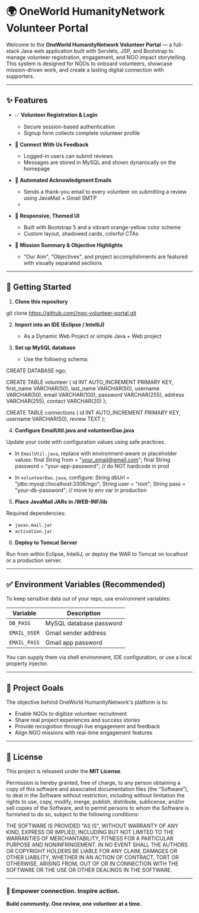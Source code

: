 # 🌍 OneWorld HumanityNetwork Volunteer Portal

Welcome to the **OneWorld HumanityNetwork Volunteer Portal** — a full-stack Java web application built with Servlets, JSP, and Bootstrap to manage volunteer registration, engagement, and NGO impact storytelling. This system is designed for NGOs to onboard volunteers, showcase mission-driven work, and create a lasting digital connection with supporters.

---

## ✨ Features

- ✅ **Volunteer Registration & Login**
  - Secure session-based authentication
  - Signup form collects complete volunteer profile

- 💬 **Connect With Us Feedback**
  - Logged-in users can submit reviews
  - Messages are stored in MySQL and shown dynamically on the homepage

- 💌 **Automated Acknowledgment Emails**
  - Sends a thank-you email to every volunteer on submitting a review using JavaMail + Gmail SMTP
  - 
- 🎨 **Responsive, Themed UI**
  - Built with Bootstrap 5 and a vibrant orange-yellow color scheme
  - Custom layout, shadowed cards, colorful CTAs

- 🧭 **Mission Summary & Objective Highlights**
  - "Our Aim", "Objectives", and project accomplishments are featured with visually separated sections

---

## 🚀 Getting Started

1. **Clone this repository**

git clone [https://github.com/<your-username>/ngo-volunteer-portal.git](https://github.com/chinmayee-cj/OneWorldHumanityNetwork-NGO)


2. **Import into an IDE (Eclipse / IntelliJ)**
   - As a Dynamic Web Project or simple Java + Web project

3. **Set up MySQL database**
   - Use the following schema:

CREATE DATABASE ngo;

CREATE TABLE volunteer (
id INT AUTO_INCREMENT PRIMARY KEY,
first_name VARCHAR(50),
last_name VARCHAR(50),
username VARCHAR(50),
email VARCHAR(100),
password VARCHAR(255),
address VARCHAR(255),
contact VARCHAR(20)
);

CREATE TABLE connections (
id INT AUTO_INCREMENT PRIMARY KEY,
username VARCHAR(50),
review TEXT
);


4. **Configure EmailUtil.java and volunteerDao.java**

Update your code with configuration values using safe practices.

- In `EmailUtil.java`, replace with environment-aware or placeholder values:
final String from = "your_email@gmail.com";
final String password = "your-app-password"; // do NOT hardcode in prod


- In `volunteerDao.java`, configure:
String dbUrl = "jdbc:mysql://localhost:3306/ngo";
String user = "root";
String pass = "your-db-password"; // move to env var in production


5. **Place JavaMail JARs in /WEB-INF/lib**

Required dependencies:
- `javax.mail.jar`
- `activation.jar`

6. **Deploy to Tomcat Server**

Run from within Eclipse, IntelliJ, or deploy the WAR to Tomcat on localhost or a production server.

---

## ✅ Environment Variables (Recommended)

To keep sensitive data out of your repo, use environment variables:

| Variable       | Description                           |
|----------------|---------------------------------------|
| `DB_PASS`      | MySQL database password               |
| `EMAIL_USER`   | Gmail sender address                  |
| `EMAIL_PASS`   | Gmail app password                    |

You can supply them via shell environment, IDE configuration, or use a local property injector.

---

## 🙌 Project Goals

The objective behind OneWorld HumanityNetwork's platform is to:

- Enable NGOs to digitize volunteer recruitment
- Share real project experiences and success stories
- Provide recognition through live engagement and feedback
- Align NGO missions with real-time engagement features

---

## 📝 License

This project is released under the **MIT License**.

Permission is hereby granted, free of charge, to any person obtaining a copy
of this software and associated documentation files (the “Software”), to deal
in the Software without restriction, including without limitation the rights
to use, copy, modify, merge, publish, distribute, sublicense, and/or sell
copies of the Software, and to permit persons to whom the Software is
furnished to do so, subject to the following conditions:

THE SOFTWARE IS PROVIDED "AS IS", WITHOUT WARRANTY OF ANY KIND, EXPRESS OR
IMPLIED, INCLUDING BUT NOT LIMITED TO THE WARRANTIES OF MERCHANTABILITY,
FITNESS FOR A PARTICULAR PURPOSE AND NONINFRINGEMENT. IN NO EVENT SHALL THE
AUTHORS OR COPYRIGHT HOLDERS BE LIABLE FOR ANY CLAIM, DAMAGES OR OTHER
LIABILITY, WHETHER IN AN ACTION OF CONTRACT, TORT OR OTHERWISE, ARISING FROM,
OUT OF OR IN CONNECTION WITH THE SOFTWARE OR THE USE OR OTHER DEALINGS IN THE
SOFTWARE.


---

### 🚀 Empower connection. Inspire action.  
**Build community. One review, one volunteer at a time.**

